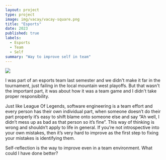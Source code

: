 ```yaml
---
layout: project
type: project
image: img/vacay/vacay-square.png
title: "Esports"
date: 2023
published: true
labels:
  - Esports
  - Team
  - Self
summary: "Way to improve self in team"
---
```


<img class="img-fluid" src="../img/vacay/vacay-home-page.png">

I was part of an esports team last semester and we didn't make it far in the tournament, just failing in the local mountain west playoffs. But that wasn't the important part, it was about how it was a team game and I didn't take proper responsibility. 

Just like League Of Legends, software engineering is a team effort and every person has their own individual part, when someone doesn’t do their part properly it’s easy to shift blame onto someone else and say “Ah well, I didn’t mess up as bad as that person so it’s fine”. This way of thinking is wrong and shouldn’t apply to life in general. If you’re not introspective into your own mistakes, then it’s very hard to improve as the first step to fixing your mistakes is identifying them. 

Self-reflection is the way to improve even in a team environment. What could I have done better?
